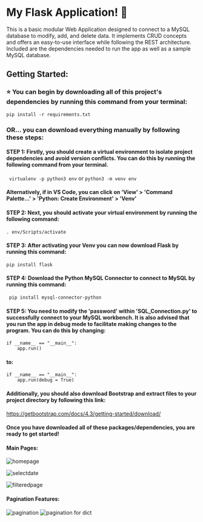 
# My Flask Application! 🐉

This is a basic modular Web Application designed to connect to a MySQL database to modify, add, and delete data. It implements CRUD concepts and offers an easy-to-use interface while following the REST architecture. Included are the dependencies needed to run the app as well as a sample MySQL database.

## Getting Started:

### ⭐ You can begin by downloading all of this project's dependencies by running this command from your terminal:
`pip install -r requirements.txt`

### OR... you can download everything manually by following these steps:

#### STEP 1: Firstly, you should create a virtual environment to isolate project dependencies and avoid version conflicts. You can do this by running the following command from your terminal. 

` virtualenv -p python3 env` or  `python3 -m venv env`

#### Alternatively, if in VS Code, you can click on 'View' > 'Command Palette...' > 'Python: Create Environment' > 'Venv'

#### STEP 2: Next, you should activate your virtual environment by running the following command:
` . env/Scripts/activate `

#### STEP 3: After activating your Venv you can now download Flask by running this command:  
`pip install flask`

#### STEP 4: Download the Python MySQL Connector to connect to MySQL by running this command:

` pip install mysql-connector-python`

#### STEP 5: You need to modify the 'password' within 'SQL_Connection.py' to successfully connect to your MySQL workbench. It is also advised that you run the app in debug mode to facilitate making changes to the program. You can do this by changing:

```
if __name__ == "__main__":
    app.run()
```

#### to:


```
if __name__ == "__main__":
    app.run(debug = True)
```

#### Additionally, you should also download Bootstrap and extract files to your project directory by following this link:
https://getbootstrap.com/docs/4.3/getting-started/download/ 

#### Once you have downloaded all of these packages/dependencies, you are ready to get started!


#### Main Pages:
![homepage](https://github.com/hussiel/Hello-Flask/assets/142855475/3a15fb54-a5db-42cd-adc9-b5491fa24c9c)

![selectdate](https://github.com/hussiel/Hello-Flask/assets/142855475/8020ef5c-713d-4731-8de2-95981b937527)

![filteredpage](https://github.com/hussiel/Hello-Flask/assets/142855475/f1e876b7-bf30-4830-8da4-52957996e634)


#### Pagination Features:
![pagination](https://github.com/hussiel/Hello-Flask/assets/142855475/6d3dcb84-3641-4432-91da-02f4d1063642)
![pagination for dict](https://github.com/hussiel/Hello-Flask/assets/142855475/2d8cbbd0-46c6-4c84-bd7d-cb3d3e784ed5)









